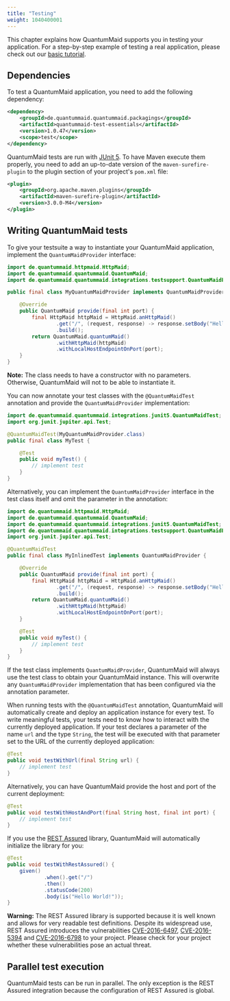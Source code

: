 ```yaml
---
title: "Testing"
weight: 1040400001
---
```

This chapter explains how QuantumMaid supports you in testing your application.
For a step-by-step example of testing a real application, please check out
our [basic tutorial](https://github.com/quantummaid/quantummaid-tutorials/blob/master/basic-tutorial/README.md).

## Dependencies
To test a QuantumMaid application, you need to add the following
dependency:

<!---[CodeSnippet](testdependency)-->
```xml
<dependency>
    <groupId>de.quantummaid.quantummaid.packagings</groupId>
    <artifactId>quantummaid-test-essentials</artifactId>
    <version>1.0.47</version>
    <scope>test</scope>
</dependency>
```

QuantumMaid tests are run with [JUnit 5](https://junit.org/junit5/).
To have Maven execute them properly, you need to add an up-to-date
version of the `maven-surefire-plugin` to the plugin section
of your project's `pom.xml` file:
<!---[CodeSnippet](surefire)-->
```xml
<plugin>
    <groupId>org.apache.maven.plugins</groupId>
    <artifactId>maven-surefire-plugin</artifactId>
    <version>3.0.0-M4</version>
</plugin>
```

## Writing QuantumMaid tests
To give your testsuite a way to instantiate your QuantumMaid application, implement the
`QuantumMaidProvider` interface:
<!---[CodeSnippet](testProvider)-->
```java
import de.quantummaid.httpmaid.HttpMaid;
import de.quantummaid.quantummaid.QuantumMaid;
import de.quantummaid.quantummaid.integrations.testsupport.QuantumMaidProvider;

public final class MyQuantumMaidProvider implements QuantumMaidProvider {

    @Override
    public QuantumMaid provide(final int port) {
        final HttpMaid httpMaid = HttpMaid.anHttpMaid()
                .get("/", (request, response) -> response.setBody("Hello World!"))
                .build();
        return QuantumMaid.quantumMaid()
                .withHttpMaid(httpMaid)
                .withLocalHostEndpointOnPort(port);
    }
}
```
**Note:** The class needs to have a constructor with no parameters. Otherwise, QuantumMaid will not to be able to instantiate it.

You can now annotate your test classes with the `@QuantumMaidTest` annotation and provide the `QuantumMaidProvider` implementation:
<!---[CodeSnippet](test)-->
```java
import de.quantummaid.quantummaid.integrations.junit5.QuantumMaidTest;
import org.junit.jupiter.api.Test;

@QuantumMaidTest(MyQuantumMaidProvider.class)
public final class MyTest {

    @Test
    public void myTest() {
        // implement test
    }
}
```

Alternatively, you can implement the `QuantumMaidProvider` interface in the test class itself and omit the parameter in the annotation:
<!---[CodeSnippet](inlinedTest)-->
```java
import de.quantummaid.httpmaid.HttpMaid;
import de.quantummaid.quantummaid.QuantumMaid;
import de.quantummaid.quantummaid.integrations.junit5.QuantumMaidTest;
import de.quantummaid.quantummaid.integrations.testsupport.QuantumMaidProvider;
import org.junit.jupiter.api.Test;

@QuantumMaidTest
public final class MyInlinedTest implements QuantumMaidProvider {

    @Override
    public QuantumMaid provide(final int port) {
        final HttpMaid httpMaid = HttpMaid.anHttpMaid()
                .get("/", (request, response) -> response.setBody("Hello World!"))
                .build();
        return QuantumMaid.quantumMaid()
                .withHttpMaid(httpMaid)
                .withLocalHostEndpointOnPort(port);
    }

    @Test
    public void myTest() {
        // implement test
    }
}
```
If the test class implements `QuantumMaidProvider`, QuantumMaid will always use the test class to obtain your QuantumMaid instance.
This will overwrite any `QuantumMaidProvider` implementation that has been configured via the annotation parameter.

When running tests with the `@QuantumMaidTest` annotation, QuantumMaid will automatically create and deploy an application instance
for every test.
To write meaningful tests, your tests need to know how to interact with the currently deployed application.
If your test declares a parameter of the name `url` and the type `String`, the test will be executed
with that parameter set to the URL of the currently deployed application:   

<!---[CodeSnippet](testWithUrl)-->
```java
@Test
public void testWithUrl(final String url) {
    // implement test
}
```

Alternatively, you can have QuantumMaid provide the host and port of the current deployment: 

<!---[CodeSnippet](testWithHostAndPort)-->
```java
@Test
public void testWithHostAndPort(final String host, final int port) {
    // implement test
}
```

If you use the [REST Assured](http://rest-assured.io/) library, QuantumMaid will automatically initialize the
library for you:

<!---[CodeSnippet](testWithRestAssured)-->
```java
@Test
public void testWithRestAssured() {
    given()
            .when().get("/")
            .then()
            .statusCode(200)
            .body(is("Hello World!"));
}
```

**Warning:** The REST Assured library is supported because it is well known and
allows for very readable test definitions. Despite its widespread use, REST Assured
introduces the vulnerabilities 
<a href="https://nvd.nist.gov/vuln/detail/CVE-2016-6497" target="_blank">CVE-2016-6497</a>,
<a href="https://nvd.nist.gov/vuln/detail/CVE-2016-5394" target="_blank">CVE-2016-5394</a> and 
<a href="https://nvd.nist.gov/vuln/detail/CVE-2016-6798" target="_blank">CVE-2016-6798</a> to your project.
Please check for your project whether these vulnerabilities pose an actual threat.

## Parallel test execution
QuantumMaid tests can be run in parallel.
The only exception is the REST Assured integration because the configuration of REST Assured is global.